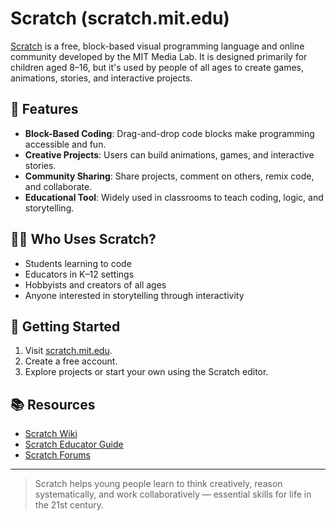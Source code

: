 # Scratch (scratch.mit.edu)

[Scratch](https://scratch.mit.edu) is a free, block-based visual programming language and online community developed by the MIT Media Lab. It is designed primarily for children aged 8–16, but it's used by people of all ages to create games, animations, stories, and interactive projects.

## 🌟 Features

- **Block-Based Coding**: Drag-and-drop code blocks make programming accessible and fun.
- **Creative Projects**: Users can build animations, games, and interactive stories.
- **Community Sharing**: Share projects, comment on others, remix code, and collaborate.
- **Educational Tool**: Widely used in classrooms to teach coding, logic, and storytelling.

## 👩‍💻 Who Uses Scratch?

- Students learning to code
- Educators in K–12 settings
- Hobbyists and creators of all ages
- Anyone interested in storytelling through interactivity

## 📌 Getting Started

1. Visit [scratch.mit.edu](https://scratch.mit.edu).
2. Create a free account.
3. Explore projects or start your own using the Scratch editor.

## 📚 Resources

- [Scratch Wiki](https://en.scratch-wiki.info/)
- [Scratch Educator Guide](https://resources.scratch.mit.edu/www/guides/en/ScratchEducatorGuide.pdf)
- [Scratch Forums](https://scratch.mit.edu/discuss/)

---

> Scratch helps young people learn to think creatively, reason systematically, and work collaboratively — essential skills for life in the 21st century.
